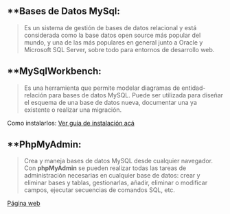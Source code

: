 ## **Bases de Datos MySql: 

> Es un sistema de gestión de bases de datos relacional y está considerada como la base datos open source más popular del mundo, y una de las más populares en general junto a Oracle y Microsoft SQL Server, sobre todo para entornos de desarrollo web.

## **MySqlWorkbench: 

> Es una herramienta que permite modelar diagramas de entidad-relación para bases de datos MySQL. Puede ser utilizada para diseñar el esquema de una base de datos nueva, documentar una ya existente o realizar una migración.

Como instalarlos: [Ver guía de instalación acá](https://youtu.be/tPPFPC86XnQ?t=35)
## **PhpMyAdmin: 

> Crea y maneja bases de datos MySQL desde cualquier navegador. Con **phpMyAdmin** se pueden realizar todas las tareas de administración necesarias en cualquier base de datos: crear y eliminar bases y tablas, gestionarlas, añadir, eliminar o modificar campos, ejecutar secuencias de comandos SQL, etc.

[Página web](https://www.phpmyadmin.net/)
